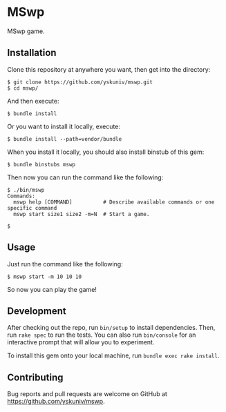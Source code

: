 # MSwp

MSwp game.

## Installation

Clone this repository at anywhere you want, then get into the directory:

```console
$ git clone https://github.com/yskuniv/mswp.git
$ cd mswp/
```

And then execute:

```console
$ bundle install
```

Or you want to install it locally, execute:

```console
$ bundle install --path=vendor/bundle
```

When you install it locally, you should also install binstub of this gem:

```console
$ bundle binstubs mswp
```

Then now you can run the command like the following:

```console
$ ./bin/mswp
Commands:
  mswp help [COMMAND]          # Describe available commands or one specific command
  mswp start size1 size2 -m=N  # Start a game.

$
```

## Usage

Just run the command like the following:

```console
$ mswp start -m 10 10 10
```

So now you can play the game!

## Development

After checking out the repo, run `bin/setup` to install dependencies. Then, run `rake spec` to run the tests. You can also run `bin/console` for an interactive prompt that will allow you to experiment.

To install this gem onto your local machine, run `bundle exec rake install`.

## Contributing

Bug reports and pull requests are welcome on GitHub at https://github.com/yskuniv/mswp.
